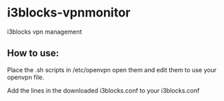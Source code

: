# i3blocks-vpnmonitor
i3blocks vpn management

## How to use:

Place the .sh scripts in /etc/openvpn open them and edit them to use your openvpn file.

Add the lines in the downloaded i3blocks.conf to your i3blocks.conf
